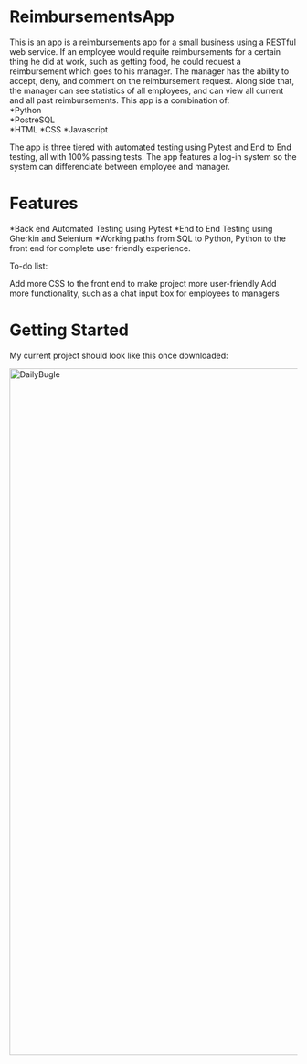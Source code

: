 # ReimbursementsApp
This is an app is a reimbursements app for a small business using a RESTful web service.  If an employee would requite reimbursements for a certain thing he did at work, such as getting food, he could request a reimbursement which goes to his manager.  The manager has the ability to accept, deny, and comment on the reimbursement request.  Along side that, the manager can see statistics of all employees, and can view all current and all past reimbursements.  This app is a combination of: 
<br>
  *Python <br>
  *PostreSQL <br>
  *HTML 
  *CSS
  *Javascript
  
  The app is three tiered with automated testing using Pytest and End to End testing, all with 100% passing tests.  The app features a log-in system so the system can differenciate between employee and manager.  

<h1>Features</h1>

*Back end Automated Testing using Pytest
*End to End Testing using Gherkin and Selenium
*Working paths from SQL to Python, Python to the front end for complete user friendly experience.  

To-do list:

Add more CSS to the front end to make project more user-friendly
Add more functionality, such as a chat input box for employees to managers

<h1>Getting Started</h1>

My current project should look like this once downloaded:

<img width="1203" alt="DailyBugle" src="https://user-images.githubusercontent.com/87610332/149544323-b4315933-ad55-417b-9bf2-e0d057ba67d2.png">



